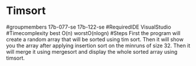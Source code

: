 # Timsort
#groupmembers
17b-077-se  17b-122-se
#RequiredIDE
VisualStudio
#Timecomplexity
best O(n)
worstO(nlogn)
#Steps
First the program will create a random array that will be sorted using tim sort.
Then it will show you the array after applying insertion sort on the minruns of size 32.
Then it will merge it using mergesort and display the whole sorted array using timsort.
